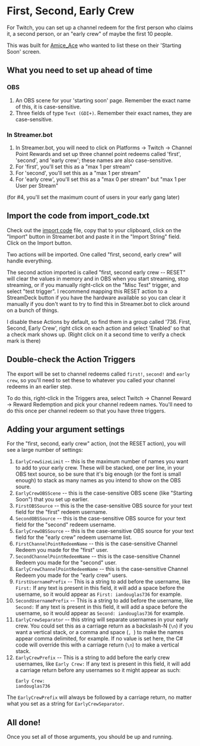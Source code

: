 # First, Second, Early Crew

For Twitch, you can set up a channel redeem for the first person who claims it, a second person, or an "early crew" of maybe the first 10 people.

This was built for [Amice_Ace](https://twitch.tv/amish_ace) who wanted to list these on their 'Starting Soon' screen.

## What you need to set up ahead of time

### OBS
1. An OBS scene for your 'starting soon' page. Remember the exact name of this, it is case-sensitive.
2. Three fields of type `Text (GDI+)`. Remember their exact names, they are case-sensitive.

### In Streamer.bot

1. In Streamer.bot, you will need to click on Platforms -> Twitch -> Channel Point Rewards and set up three channel point redeems called 'first', 'second', and 'early crew'; these names are also case-sensitive.
2. For 'first', you'll set this as a "max 1 per stream"
3. For 'second', you'll set this as a "max 1 per stream"
4. For 'early crew', you'll set this as a "max 0 per stream" but "max 1 per User per Stream"

(for #4, you'll set the maximum count of users in your early gang later)

## Import the code from import_code.txt

Check out the [import code](./import_code.txt) file, copy that to your clipboard, click on the "Import" button in Streamer.bot and paste it in the "Import String" field. Click on the Import button.

Two actions will be imported. One called "first, second, early crew" will handle everything.

The second action imported is called "first, second early crew -- RESET" will clear the values in memory and in OBS when you start streaming, stop streaming, or if you manually right-click on the "Misc Test" trigger, and select "test trigger". I recommend mapping this RESET action to a StreamDeck button if you have the hardware available so you can clear it manually if you don't want to try to find this in Streamer.bot to click around on a bunch of things.

I disable these Actions by default, so find them in a group called '736. First, Second, Early Crew', right click on each action and select 'Enabled' so that a check mark shows up. (Right click on it a second time to verify a check mark is there)

## Double-check the Action Triggers

The export will be set to channel redeems called `first!`, `second!` and `early crew`, so you'll need to set these to whatever you called your channel redeems in an earlier step.

To do this, right-click in the Triggers area, select Twitch -> Channel Reward -> Reward Redemption and pick your channel redeem names. You'll need to do this once per channel redeem so that you have three triggers.

## Adding your argument settings

For the "first, second, early crew" action, (not the RESET action), you will see a large number of settings:

1. `EarlyCrewSizeLimit` -- this is the maximum number of names you want to add to your early crew. These will be stacked, one per line, in your OBS text source, so be sure that it's big enough (or the font is small enough) to stack as many names as you intend to show on the OBS soure.
2. `EarlyCrewOBSScene` -- this is the case-sensitive OBS scene (like "Starting Soon") that you set up earlier.
3. `FirstOBSSource` -- this is the the case-sensitive OBS source for your text field for the "first" redeem username.
4. `SecondOBSSource` -- this is the case-sensitive OBS source for your text field for the "second" redeem username.
5. `EarlyCrewOBSSource` -- this is the case-sensitive OBS source for your text field for the "early crew" redeem username list.
6. `FirstChannelPointRedeemName` -- this is the case-sensitive Channel Redeem you made for the "first" user.
7. `SecondChannelPointRedeemName` -- this is the case-sensitive Channel Redeem you made for the "second" user.
8. `EarlyCrewChannelPointRedeemName` -- this is the case-sensitive Channel Redeem you made for the "early crew" users.
9. `FirstUsernamePrefix` -- This is a string to add before the username, like `First:` If any text is present in this field, it will add a space before the username, so it would appear as `First: iandouglas736` for example.
10. `SecondUsernamePrefix` -- This is a string to add before the username, like `Second:` If any text is present in this field, it will add a space before the username, so it would appear as `Second: iandouglas736` for example.
11. `EarlyCrewSeparator` -- this string will separate usernames in your early crew. You could set this as a carriage return as a backslash-N (`\n`) if you want a vertical stack, or a comma and space (`, `) to make the names appear comma delimited, for example. If no value is set here, the C# code will override this with a carriage return (`\n`) to make a vertical stack.
12. `EarlyCrewPrefix` -- This is a string to add before the early crew usernames, like `Early Crew:` If any text is present in this field, it will add a carriage return before any usernames so it might appear as such:
    ```text
    Early Crew:
    iandouglas736
    ```

The `EarlyCrewPrefix` will always be followed by a carriage return, no matter what you set as a string for `EarlyCrewSeparator`.

## All done!

Once you set all of those arguments, you should be up and running.
